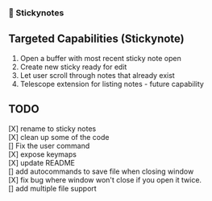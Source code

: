 ### 󱍓 Stickynotes

## Targeted Capabilities (Stickynote) 

1. Open a buffer with most recent sticky note open
1. Create new sticky ready for edit
1. Let user scroll through notes that already exist
1. Telescope extension for listing notes - future capability

## TODO
[X] rename to sticky notes  
[X] clean up some of the code  
[] Fix the user command  
[X] expose <plug> keymaps  
[X] update README  
[] add autocommands to save file when closing window  
[X] fix bug where window won't close if you open it twice.  
[] add multiple file support  
